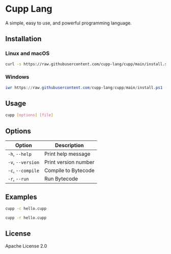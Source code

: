 # Cupp Lang

A simple, easy to use, and powerful programming language.

## Installation

### Linux and macOS

```bash
curl -s https://raw.githubusercontent.com/cupp-lang/cupp/main/install.sh | bash
```

### Windows

```powershell
iwr https://raw.githubusercontent.com/cupp-lang/cupp/main/install.ps1 -useb | iex
```

## Usage

```bash
cupp [options] [file]
```

## Options

| Option | Description |
| --- | --- |
| `-h`, `--help` | Print help message |
| `-v`, `--version` | Print version number |
| `-c`, `--compile` | Compile to Bytecode |
| `-r`, `--run` | Run Bytecode |

## Examples

```bash
cupp -c hello.cupp
```

```bash
cupp -r hello.cupp
```

## License

Apache License 2.0
